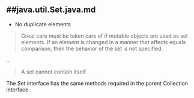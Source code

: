##java.util.Set.java.md
----------

- No duplicate elements

> Great care must be taken care of if mutable objects are used
as set elements. If an element is changed in a manner that affects
equals comparison, then the behavior of the set is not specified.

..

> A set cannot contain itself.

The Set interface has the same methods required in the parent Collection
interface.

